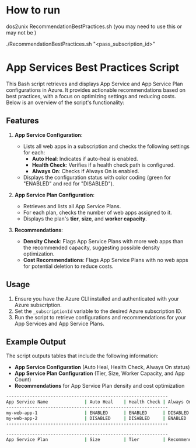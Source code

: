 
# How to run

dos2unix RecommendationBestPractices.sh  (you may need to use this or may not be )

./RecommendationBestPractices.sh "<pass_subscription_id>"

# App Services Best Practices Script

This Bash script retrieves and displays App Service and App Service Plan configurations in Azure. It provides actionable recommendations based on best practices, with a focus on optimizing settings and reducing costs. Below is an overview of the script's functionality:

## Features

1. **App Service Configuration**:
   - Lists all web apps in a subscription and checks the following settings for each:
     - **Auto Heal**: Indicates if auto-heal is enabled.
     - **Health Check**: Verifies if a health check path is configured.
     - **Always On**: Checks if Always On is enabled.
   - Displays the configuration status with color coding (green for "ENABLED" and red for "DISABLED").

2. **App Service Plan Configuration**:
   - Retrieves and lists all App Service Plans.
   - For each plan, checks the number of web apps assigned to it.
   - Displays the plan's **tier**, **size**, and **worker capacity**.
   
3. **Recommendations**:
   - **Density Check**: Flags App Service Plans with more web apps than the recommended capacity, suggesting possible density optimization.
   - **Cost Recommendations**: Flags App Service Plans with no web apps for potential deletion to reduce costs.

## Usage

1. Ensure you have the Azure CLI installed and authenticated with your Azure subscription.
2. Set the `_subscriptionId` variable to the desired Azure subscription ID.
3. Run the script to retrieve configurations and recommendations for your App Services and App Service Plans.

## Example Output

The script outputs tables that include the following information:

- **App Service Configuration** (Auto Heal, Health Check, Always On status)
- **App Service Plan Configuration** (Tier, Size, Worker Capacity, and App Count)
- **Recommendations** for App Service Plan density and cost optimization

```bash
--------------------------------------------------------------
App Service Name              | Auto Heal    | Health Check | Always On
--------------------------------------------------------------
my-web-app-1                  | ENABLED      | ENABLED      | DISABLED
my-web-app-2                  | DISABLED     | DISABLED     | ENABLED
--------------------------------------------------------------

--------------------------------------------------------------
App Service Plan              | Size         | Tier         | Recommended Apps Count |
